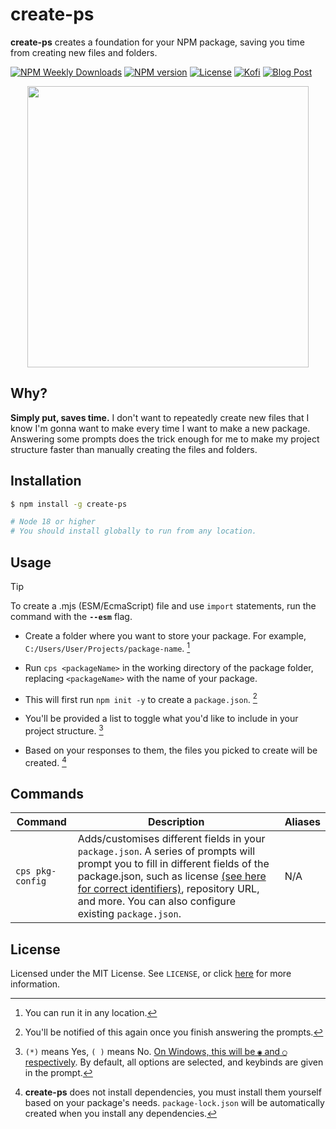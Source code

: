 # create-ps

**create-ps** creates a foundation for your NPM package, saving you time from creating new files and folders.

[![NPM Weekly Downloads](https://img.shields.io/npm/dw/create-ps.svg?style=flat&colorA=black&colorB=blue)](https://npmjs.org/package/create-ps)
[![NPM version](https://img.shields.io/npm/v/create-ps.svg?style=flat&colorA=black)](https://www.npmjs.com/package/create-ps)
[![License](https://shields.io/github/license/inttter/create-ps?labelColor=black&colorB=blue)](https://github.com/inttter/create-ps/blob/master/LICENSE/)
[![Kofi](https://img.shields.io/badge/donate-kofi-f39f37?labelColor=black&colorB=blue)](https://ko-fi.com/intter)
[![Blog Post](https://img.shields.io/badge/blog-post-f39f37?labelColor=black&colorB=blue)](https://iinter.me/blog/creating-packages)


<div align="center">
<img src="https://github.com/inttter/create-ps/assets/73017070/e4d12625-cf9a-4c63-9c90-472141ca3f54" width="450">
</div>


## Why?

**Simply put, saves time.** I don't want to repeatedly create new files that I know I'm gonna want to make every time I want to make a new package. Answering some prompts does the trick enough for me to make my project structure faster than manually creating the files and folders.

## Installation

```bash
$ npm install -g create-ps

# Node 18 or higher
# You should install globally to run from any location.
```

## Usage

> [!TIP]
> To create a .mjs (ESM/EcmaScript) file and use ```import``` statements, run the command with the **```--esm```** flag.

* Create a folder where you want to store your package. For example,  ```C:/Users/User/Projects/package-name```. [^1]

* Run ```cps <packageName>``` in the working directory of the package folder,
replacing ```<packageName>``` with the name of your package.

* This will first run  ```npm init -y``` to create a  ```package.json```. [^2]

* You'll be provided a list to toggle what you'd like to include in your project structure. [^3]

* Based on your responses to them, the files you picked to create will be created. [^4]

## Commands

|   Command      |    Description    |     Aliases      | 
|----------|-----------|---------------------------|
```cps pkg-config``` | Adds/customises different fields in your ```package.json```. A series of prompts will prompt you to fill in different fields of the package.json, such as license [(see here for correct identifiers)](https://spdx.org/licenses/), repository URL, and more. You can also configure existing ```package.json```. | N/A | 


## License

Licensed under the MIT License. See ```LICENSE```, or click [here](https://github.com/inttter/create-ps/blob/master/LICENSE) for more information.


[^1]: You can run it in any location.

[^2]: You'll be notified of this again once you finish answering the prompts.

[^3]: ```(*)``` means Yes,  ```( )``` means No. [On Windows, this will be ```◉``` and ```◯``` respectively](https://github.com/SBoudrias/Inquirer.js/releases/tag/inquirer%409.2.18).  By default, all options are selected, and keybinds are given in the prompt.

[^4]: **create-ps** does not install dependencies, you must install them yourself based on your package's needs. ```package-lock.json``` will be automatically created when you install any dependencies.
